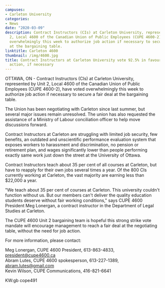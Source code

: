 ```yaml
---
campuses:
- Carleton University
categories:
- News
date: "2020-03-09"
description: Contract Instructors (CIs) at Carleton University, represented by Unit
  2, Local 4600 of the Canadian Union of Public Employees (CUPE 4600-2), have voted
  overwhelmingly this week to authorize job action if necessary to secure a fair deal
  at the bargaining table.
linktitle: Carleton 4600
thumbnail: /img/4600.jpg
title: Contract Instructors at Carleton University vote 92.5% in favour of strike
  action, if necessary
---
```


OTTAWA, ON  -  Contract Instructors (CIs) at Carleton University, represented by Unit 2, Local 4600 of the Canadian Union of Public Employees (CUPE 4600-2), have voted overwhelmingly this week to authorize job action if necessary to secure a fair deal at the bargaining table. 

The Union has been negotiating with Carleton since last summer, but several major issues remain unresolved. The union has also requested the assistance of a Ministry of Labour conciliation officer to help move discussions forward.  

Contract Instructors at Carleton are struggling with limited job security, few benefits, an outdated and unscientific performance evaluation system that exposes workers to harassment and discrimination, no pension or retirement plan, and wages significantly lower than people performing exactly same work just down the street at the University of Ottawa.

Contract Instructors teach about 35 per cent of all courses at Carleton, but have to reapply for their own jobs several times a year. Of the 800 CIs currently working at Carleton, the vast majority are earning less than $22,000 a year. 

"We teach about 35 per cent of courses at Carleton. This university couldn't function without us. But our members can't deliver the quality education students deserve without fair working conditions," says CUPE 4600 President Meg Lonergan, a contract instructor in the Department of Legal Studies at Carleton. 

The CUPE 4600 Unit 2 bargaining team is hopeful this strong strike vote mandate will encourage management to reach a fair deal at the negotiating table, without the need for job action. 



For more information, please contact:  

Meg Lonergan, CUPE 4600 President, 613-863-4833, [president@cupe4600.ca](mailto:president@cupe4600.ca)  
Abram Lutes, CUPE 4600 spokesperson, 613-227-1389, [abram.lutes@gmail.com](mailto:abram.lutes@gmail.com)  
Kevin Wilson, CUPE Communications, 416-821-6641





KW:gb
cope491
